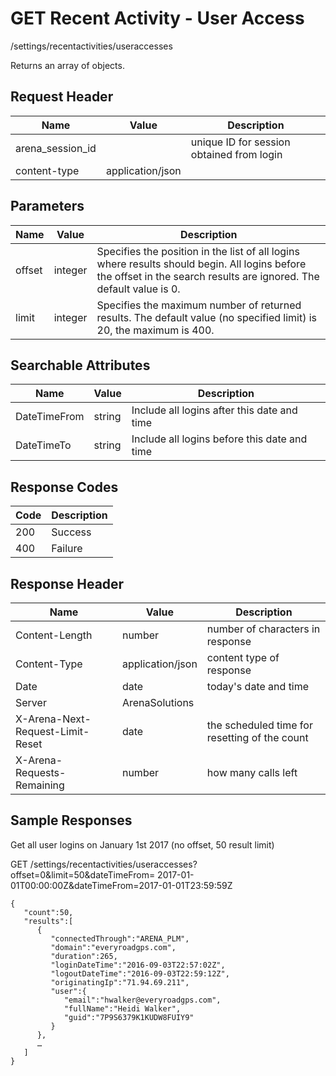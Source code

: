 # GET Recent Activity - User Access


/settings/recentactivities/useraccesses

Returns an array of  objects.

## Request Header

| Name | Value | Description |
|  --- |  --- |  --- | 
| arena_session_id |   | unique ID for session obtained from login |
| content\-type | application/json |   |

## Parameters

| Name | Value | Description |
|  --- |  --- |  --- | 
| offset | integer | Specifies the position in the list of all logins where results should begin. All logins before the offset in the search results are ignored. The default value is 0.  |
| limit | integer | Specifies the maximum number of returned results. The default value \(no specified limit\) is 20, the maximum is 400. |

## Searchable Attributes

| Name | Value | Description |
|  --- |  --- |  --- | 
| DateTimeFrom | string | Include all logins after this date and time |
| DateTimeTo | string | Include all logins before this date and time |

## Response Codes

| Code | Description |
|  --- |  --- | 
| 200 | Success |
| 400 | Failure |

## Response Header

| Name | Value | Description |
|  --- |  --- |  --- | 
| Content\-Length | number | number of characters in response |
| Content\-Type | application/json | content type of response |
| Date | date | today's date and time |
| Server | ArenaSolutions |   |
| X\-Arena\-Next\-Request\-Limit\-Reset  | date | the scheduled time for resetting of the count |
| X\-Arena\-Requests\-Remaining  | number | how many calls left |

## Sample Responses
Get all user logins on January 1st 2017 \(no offset, 50 result limit\)



GET /settings/recentactivities/useraccesses?offset=0&limit=50&dateTimeFrom= 2017\-01\-01T00:00:00Z&dateTimeFrom=2017\-01\-01T23:59:59Z

```
{  
   "count":50,
   "results":[  
      {  
         "connectedThrough":"ARENA_PLM",
         "domain":"everyroadgps.com",
         "duration":265,
         "loginDateTime":"2016-09-03T22:57:02Z",
         "logoutDateTime":"2016-09-03T22:59:12Z",
         "originatingIp":"71.94.69.211",
         "user":{  
            "email":"hwalker@everyroadgps.com",
            "fullName":"Heidi Walker",
            "guid":"7P9S6379K1KUDW8FUIY9"
         }
      },
      …
   ]
}
```

